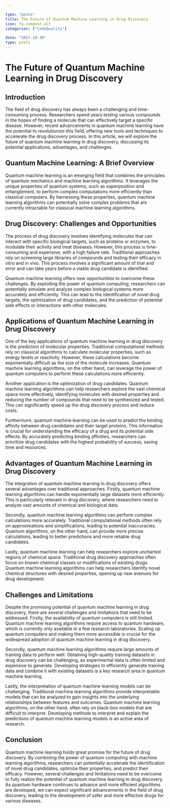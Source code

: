 ```yaml
---

type: "posts"
title: The Future of Quantum Machine Learning in Drug Discovery
icon: fa-comment-alt
categories: ["CodeQuality"]

date: "2017-10-30"
type: posts
---
```





# The Future of Quantum Machine Learning in Drug Discovery

## Introduction

The field of drug discovery has always been a challenging and time-consuming process. Researchers spend years testing various compounds in the hopes of finding a molecule that can effectively target a specific disease. However, recent advancements in quantum machine learning have the potential to revolutionize this field, offering new tools and techniques to accelerate the drug discovery process. In this article, we will explore the future of quantum machine learning in drug discovery, discussing its potential applications, advantages, and challenges.

## Quantum Machine Learning: A Brief Overview

Quantum machine learning is an emerging field that combines the principles of quantum mechanics and machine learning algorithms. It leverages the unique properties of quantum systems, such as superposition and entanglement, to perform complex computations more efficiently than classical computers. By harnessing these properties, quantum machine learning algorithms can potentially solve complex problems that are currently intractable for classical machine learning algorithms.

## Drug Discovery: Challenges and Opportunities

The process of drug discovery involves identifying molecules that can interact with specific biological targets, such as proteins or enzymes, to modulate their activity and treat diseases. However, this process is time-consuming and expensive, with a high failure rate. Traditional approaches rely on screening large libraries of compounds and testing their efficacy in vitro and in vivo. This process involves a significant amount of trial and error and can take years before a viable drug candidate is identified.

Quantum machine learning offers new opportunities to overcome these challenges. By exploiting the power of quantum computing, researchers can potentially simulate and analyze complex biological systems more accurately and efficiently. This can lead to the identification of novel drug targets, the optimization of drug candidates, and the prediction of potential side effects or interactions with other molecules.

## Applications of Quantum Machine Learning in Drug Discovery

One of the key applications of quantum machine learning in drug discovery is the prediction of molecular properties. Traditional computational methods rely on classical algorithms to calculate molecular properties, such as energy levels or reactivity. However, these calculations become exponentially difficult as the size of the molecule increases. Quantum machine learning algorithms, on the other hand, can leverage the power of quantum computers to perform these calculations more efficiently.

Another application is the optimization of drug candidates. Quantum machine learning algorithms can help researchers explore the vast chemical space more effectively, identifying molecules with desired properties and reducing the number of compounds that need to be synthesized and tested. This can significantly speed up the drug discovery process and reduce costs.

Furthermore, quantum machine learning can be used to predict the binding affinity between drug candidates and their target proteins. This information is crucial for understanding the efficacy of a drug and its potential side effects. By accurately predicting binding affinities, researchers can prioritize drug candidates with the highest probability of success, saving time and resources.

## Advantages of Quantum Machine Learning in Drug Discovery

The integration of quantum machine learning in drug discovery offers several advantages over traditional approaches. Firstly, quantum machine learning algorithms can handle exponentially large datasets more efficiently. This is particularly relevant in drug discovery, where researchers need to analyze vast amounts of chemical and biological data.

Secondly, quantum machine learning algorithms can perform complex calculations more accurately. Traditional computational methods often rely on approximations and simplifications, leading to potential inaccuracies. Quantum algorithms, on the other hand, can provide more precise calculations, leading to better predictions and more reliable drug candidates.

Lastly, quantum machine learning can help researchers explore uncharted regions of chemical space. Traditional drug discovery approaches often focus on known chemical classes or modifications of existing drugs. Quantum machine learning algorithms can help researchers identify novel chemical structures with desired properties, opening up new avenues for drug development.

## Challenges and Limitations

Despite the promising potential of quantum machine learning in drug discovery, there are several challenges and limitations that need to be addressed. Firstly, the availability of quantum computers is still limited. Quantum machine learning algorithms require access to quantum hardware, which is currently only available in a few research laboratories. Scaling up quantum computers and making them more accessible is crucial for the widespread adoption of quantum machine learning in drug discovery.

Secondly, quantum machine learning algorithms require large amounts of training data to perform well. Obtaining high-quality training datasets in drug discovery can be challenging, as experimental data is often limited and expensive to generate. Developing strategies to efficiently generate training data and combine it with existing datasets is a key research area in quantum machine learning.

Lastly, the interpretation of quantum machine learning models can be challenging. Traditional machine learning algorithms provide interpretable models that can be analyzed to gain insights into the underlying relationships between features and outcomes. Quantum machine learning algorithms, on the other hand, often rely on black-box models that are difficult to interpret. Developing methods to interpret and explain the predictions of quantum machine learning models is an active area of research.

## Conclusion

Quantum machine learning holds great promise for the future of drug discovery. By combining the power of quantum computing with machine learning algorithms, researchers can potentially accelerate the identification of novel drug candidates, optimize their properties, and predict their efficacy. However, several challenges and limitations need to be overcome to fully realize the potential of quantum machine learning in drug discovery. As quantum hardware continues to advance and more efficient algorithms are developed, we can expect significant advancements in the field of drug discovery, leading to the development of safer and more effective drugs for various diseases.